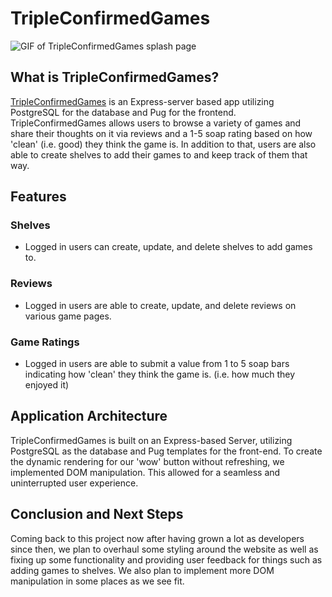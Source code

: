 # TripleConfirmedGames

![GIF of TripleConfirmedGames splash page](https://i.ibb.co/dfwy70p/ezgif-2-b7f3e2dc9137.gif)

## What is TripleConfirmedGames?

[TripleConfirmedGames](https://triple-confirmed-games.herokuapp.com/) is an Express-server based app utilizing PostgreSQL for the database and Pug for the frontend. TripleConfirmedGames allows users to browse a variety of games and share their thoughts on it via reviews and a 1-5 soap rating based on how 'clean' (i.e. good) they think the game is. In addition to that, users are also able to create shelves to add their games to and keep track of them that way. 

## Features

### Shelves

- Logged in users can create, update, and delete shelves to add games to. 

### Reviews

- Logged in users are able to create, update, and delete reviews on various game pages.

### Game Ratings

- Logged in users are able to submit a value from 1 to 5 soap bars indicating how 'clean' they think the game is. (i.e. how much they enjoyed it)

## Application Architecture

TripleConfirmedGames is built on an Express-based Server, utilizing PostgreSQL as the database and Pug templates for the front-end. To create the dynamic rendering for our 'wow' button without refreshing, we implemented DOM manipulation. This allowed for a seamless and uninterrupted user experience. 

## Conclusion and Next Steps

Coming back to this project now after having grown a lot as developers since then, we plan to overhaul some styling around the website as well as fixing up some functionality and providing user feedback for things such as adding games to shelves. We also plan to implement more DOM manipulation in some places as we see fit. 

